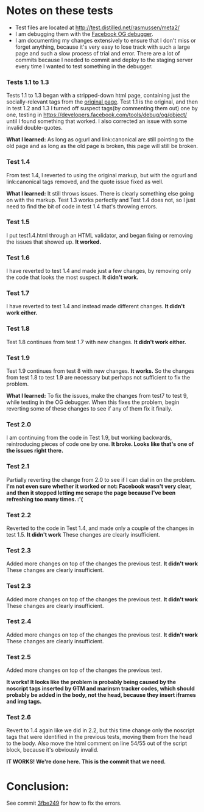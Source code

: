 # Notes on these tests #

* Test files are located at http://test.distilled.net/rasmussen/meta2/
* I am debugging them with the [Facebook OG debugger](https://developers.facebook.com/tools/debug/og/object/).
* I am documenting my changes extensively to ensure that I don't miss or forget anything, because it's very easy to lose track with such a large page and such a slow process of trial and error. There are a lot of commits because I needed to commit and deploy to the staging server every time I wanted to test something in the debugger.


### Tests 1.1 to 1.3 ###
Tests 1.1 to 1.3 began with a stripped-down html page, containing just the socially-relevant tags from the [original page](http://www.rasmussen.edu/career-center/career-research-hub/what-career-is-right-for-me/). Test 1.1 is the original, and then in test 1.2 and 1.3 I turned off suspect  tags(by commenting them out) one by one, testing in https://developers.facebook.com/tools/debug/og/object/ until I found something that worked. I also corrected an issue with some invalid double-quotes.

**What I learned:** As long as og:url and link:canonical are still pointing to the old page and as long as the old page is broken, this page will still be broken.

### Test 1.4 ###
From test 1.4, I reverted to using the original markup, but with the og:url and link:canonical tags removed, and the quote issue fixed as well.

**What I learned:** It still throws issues. There is clearly something else going on with the markup. Test 1.3 works perfectly and Test 1.4 does not, so I just need to find the bit of code in test 1.4 that's throwing errors. 

### Test 1.5 ###
I put test1.4.html through an HTML validator, and began fixing or removing the issues that showed up. **It worked.**

### Test 1.6 ###
I have reverted to test 1.4 and made just a few changes, by removing only the code that looks the most suspect. **It didn't work.**

### Test 1.7 ###
I have reverted to test 1.4 and instead made different changes. **It didn't work either.**

### Test 1.8 ###
Test 1.8 continues from test 1.7 with new changes. **It didn't work either.**

### Test 1.9 ###
Test 1.9 continues from test 8 with new changes. **It works.** So the changes from test 1.8 to test 1.9 are necessary but perhaps not sufficient to fix the problem.

**What I learned:** To fix the issues, make the changes from test7 to test 9, while testing in the OG debugger. When this fixes the problem, begin reverting some of these changes to see if any of them fix it finally.

### Test 2.0 ###
I am continuing from the code in Test 1.9, but working backwards, reintroducing pieces of code one by one. **It broke. Looks like that's one of the issues right there.**

### Test 2.1 ###
Partially reverting the change from 2.0 to see if I can dial in on the problem. **I'm not even sure whether it worked or not: Facebook wasn't very clear, and then it stopped letting me scrape the page because I've been refreshing too many times. :'(**

### Test 2.2 ###
Reverted to the code in Test 1.4, and made only a couple of the changes in test 1.5. **It didn't work** These changes are clearly insufficient.

### Test 2.3 ###
Added more changes on top of the changes the previous test.
**It didn't work** These changes are clearly insufficient.

### Test 2.3 ###
Added more changes on top of the changes the previous test.
**It didn't work** These changes are clearly insufficient.

### Test 2.4 ###
Added more changes on top of the changes the previous test.
**It didn't work** These changes are clearly insufficient.

### Test 2.5 ###
Added more changes on top of the changes the previous test.

**It works! It looks like the problem is probably being caused by the noscript tags inserted by GTM and marinsm tracker codes, which should probably be added in the body, not the head, because they insert iframes and img tags.**

### Test 2.6 ###
Revert to 1.4 again like we did in 2.2, but this time change only the noscript tags that were identified in the previous tests, moving them from the head to the body. Also move the html comment on line 54/55 out of the script block, because it's obviously invalid.

**IT WORKS! We're done here. This is the commit that we need.**

# Conclusion: #
See commit [3fbe249](https://github.com/richardwestenra/metafix/commit/3fbe249f10ee78ed336c58ee5b3ecbc374458f58) for how to fix the errors.